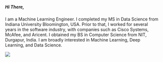 ##### Hi There,

<!--
**ahb7/ahb7** is a ✨ _special_ ✨ repository because its `README.md` (this file) appears on your GitHub profile.

Here are some ideas to get you started:

- 🔭 I’m currently working on ...
- 🌱 I’m currently learning ...
- 👯 I’m looking to collaborate on ...
- 🤔 I’m looking for help with ...
- 💬 Ask me about ...
- 📫 How to reach me: ...
- 😄 Pronouns: ...
- ⚡ Fun fact: ...
-->

I am a Machine Learning Engineer.
I completed my MS in Data Science from Indiana University Bloomington, USA.
Prior to that, I worked for several years in the software industry, with companies such as Cisco Systems, McAfee, and Aricent.
I obtained my BS in Computer Science from NIT, Durgapur, India.
I am broadly interested in Machine Learning, Deep Learning, and Data Science.


![](https://komarev.com/ghpvc/?username=your-github-ahb7&color=green)
